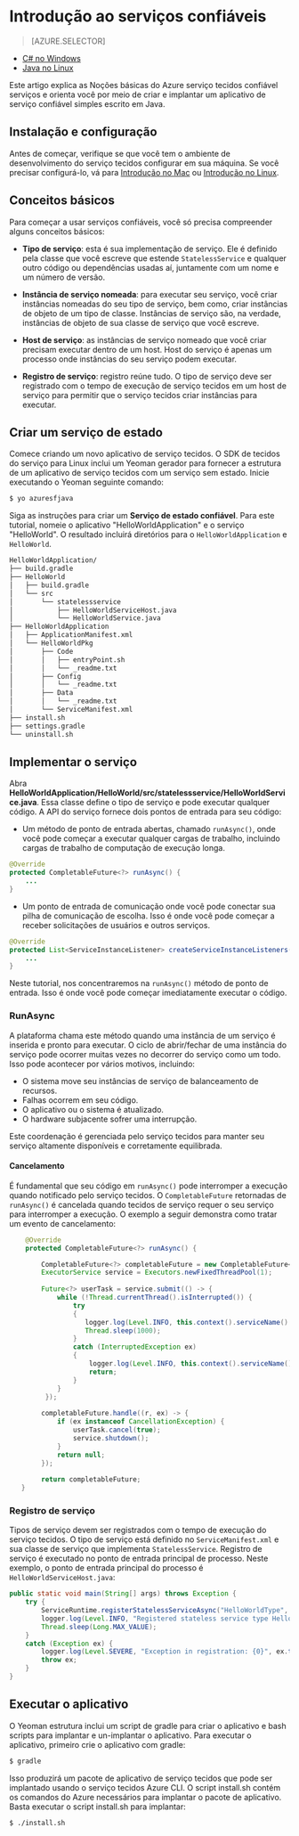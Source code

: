 <properties
   pageTitle="Introdução ao serviços confiáveis | Microsoft Azure"
   description="Introdução à criação de um aplicativo de estrutura de serviço do Microsoft Azure com os serviços de com e sem monitoração."
   services="service-fabric"
   documentationCenter=".net"
   authors="vturecek"
   manager="timlt"
   editor=""/>

<tags
   ms.service="service-fabric"
   ms.devlang="java"
   ms.topic="article"
   ms.tgt_pltfrm="na"
   ms.workload="na"
   ms.date="09/26/2016"
   ms.author="vturecek"/>

# <a name="get-started-with-reliable-services"></a>Introdução ao serviços confiáveis

> [AZURE.SELECTOR]
- [C# no Windows](service-fabric-reliable-services-quick-start.md)
- [Java no Linux](service-fabric-reliable-services-quick-start-java.md)

Este artigo explica as Noções básicas do Azure serviço tecidos confiável serviços e orienta você por meio de criar e implantar um aplicativo de serviço confiável simples escrito em Java.

## <a name="installation-and-setup"></a>Instalação e configuração
Antes de começar, verifique se que você tem o ambiente de desenvolvimento do serviço tecidos configurar em sua máquina.
Se você precisar configurá-lo, vá para [Introdução no Mac](service-fabric-get-started-mac.md) ou [Introdução no Linux](service-fabric-get-started-linux.md).

## <a name="basic-concepts"></a>Conceitos básicos
Para começar a usar serviços confiáveis, você só precisa compreender alguns conceitos básicos:

 - **Tipo de serviço**: esta é sua implementação de serviço. Ele é definido pela classe que você escreve que estende `StatelessService` e qualquer outro código ou dependências usadas aí, juntamente com um nome e um número de versão.

 - **Instância de serviço nomeada**: para executar seu serviço, você criar instâncias nomeadas do seu tipo de serviço, bem como, criar instâncias de objeto de um tipo de classe. Instâncias de serviço são, na verdade, instâncias de objeto de sua classe de serviço que você escreve. 

 - **Host de serviço**: as instâncias de serviço nomeado que você criar precisam executar dentro de um host. Host do serviço é apenas um processo onde instâncias do seu serviço podem executar.

 - **Registro de serviço**: registro reúne tudo. O tipo de serviço deve ser registrado com o tempo de execução de serviço tecidos em um host de serviço para permitir que o serviço tecidos criar instâncias para executar.  

## <a name="create-a-stateless-service"></a>Criar um serviço de estado

Comece criando um novo aplicativo de serviço tecidos. O SDK de tecidos do serviço para Linux inclui um Yeoman gerador para fornecer a estrutura de um aplicativo de serviço tecidos com um serviço sem estado. Inicie executando o Yeoman seguinte comando:

```bash
$ yo azuresfjava
```

Siga as instruções para criar um **Serviço de estado confiável**. Para este tutorial, nomeie o aplicativo "HelloWorldApplication" e o serviço "HelloWorld". O resultado incluirá diretórios para o `HelloWorldApplication` e `HelloWorld`.

```bash
HelloWorldApplication/
├── build.gradle
├── HelloWorld
│   ├── build.gradle
│   └── src
│       └── statelessservice
│           ├── HelloWorldServiceHost.java
│           └── HelloWorldService.java
├── HelloWorldApplication
│   ├── ApplicationManifest.xml
│   └── HelloWorldPkg
│       ├── Code
│       │   ├── entryPoint.sh
│       │   └── _readme.txt
│       ├── Config
│       │   └── _readme.txt
│       ├── Data
│       │   └── _readme.txt
│       └── ServiceManifest.xml
├── install.sh
├── settings.gradle
└── uninstall.sh
```

## <a name="implement-the-service"></a>Implementar o serviço

Abra **HelloWorldApplication/HelloWorld/src/statelessservice/HelloWorldService.java**. Essa classe define o tipo de serviço e pode executar qualquer código. A API do serviço fornece dois pontos de entrada para seu código:

 - Um método de ponto de entrada abertas, chamado `runAsync()`, onde você pode começar a executar qualquer cargas de trabalho, incluindo cargas de trabalho de computação de execução longa.

```java
@Override
protected CompletableFuture<?> runAsync() {
    ...
}
```

 - Um ponto de entrada de comunicação onde você pode conectar sua pilha de comunicação de escolha. Isso é onde você pode começar a receber solicitações de usuários e outros serviços.

```java
@Override
protected List<ServiceInstanceListener> createServiceInstanceListeners() {
    ...
}
```

Neste tutorial, nos concentraremos na `runAsync()` método de ponto de entrada. Isso é onde você pode começar imediatamente executar o código.

### <a name="runasync"></a>RunAsync

A plataforma chama este método quando uma instância de um serviço é inserida e pronto para executar. O ciclo de abrir/fechar de uma instância do serviço pode ocorrer muitas vezes no decorrer do serviço como um todo. Isso pode acontecer por vários motivos, incluindo:

- O sistema move seu instâncias de serviço de balanceamento de recursos.
- Falhas ocorrem em seu código.
- O aplicativo ou o sistema é atualizado.
- O hardware subjacente sofrer uma interrupção.

Este coordenação é gerenciada pelo serviço tecidos para manter seu serviço altamente disponíveis e corretamente equilibrada.

#### <a name="cancellation"></a>Cancelamento

É fundamental que seu código em `runAsync()` pode interromper a execução quando notificado pelo serviço tecidos. O `CompletableFuture` retornadas de `runAsync()` é cancelada quando tecidos de serviço requer o seu serviço para interromper a execução. O exemplo a seguir demonstra como tratar um evento de cancelamento: 

```java
    @Override
    protected CompletableFuture<?> runAsync() {

        CompletableFuture<?> completableFuture = new CompletableFuture<>();
        ExecutorService service = Executors.newFixedThreadPool(1);
        
        Future<?> userTask = service.submit(() -> {
            while (!Thread.currentThread().isInterrupted()) {
                try
                {
                   logger.log(Level.INFO, this.context().serviceName().toString());
                   Thread.sleep(1000);
                }
                catch (InterruptedException ex)
                {
                    logger.log(Level.INFO, this.context().serviceName().toString() + " interrupted. Exiting");
                    return;
                }
            }
         });
 
        completableFuture.handle((r, ex) -> {
            if (ex instanceof CancellationException) {
                userTask.cancel(true);
                service.shutdown();
            }
            return null;
        });
 
        return completableFuture;
   }
``` 

### <a name="service-registration"></a>Registro de serviço

Tipos de serviço devem ser registrados com o tempo de execução do serviço tecidos. O tipo de serviço está definido no `ServiceManifest.xml` e sua classe de serviço que implementa `StatelessService`. Registro de serviço é executado no ponto de entrada principal de processo. Neste exemplo, o ponto de entrada principal do processo é `HelloWorldServiceHost.java`:

```java
public static void main(String[] args) throws Exception {
    try {
        ServiceRuntime.registerStatelessServiceAsync("HelloWorldType", (context) -> new HelloWorldService(), Duration.ofSeconds(10));
        logger.log(Level.INFO, "Registered stateless service type HelloWorldType.");
        Thread.sleep(Long.MAX_VALUE);
    } 
    catch (Exception ex) {
        logger.log(Level.SEVERE, "Exception in registration: {0}", ex.toString());
        throw ex;
    }
}
```

## <a name="run-the-application"></a>Executar o aplicativo

O Yeoman estrutura inclui um script de gradle para criar o aplicativo e bash scripts para implantar e un-implantar o aplicativo. Para executar o aplicativo, primeiro crie o aplicativo com gradle:

```bash
$ gradle
```

Isso produzirá um pacote de aplicativo de serviço tecidos que pode ser implantado usando o serviço tecidos Azure CLI. O script install.sh contém os comandos do Azure necessários para implantar o pacote de aplicativo. Basta executar o script install.sh para implantar:

```bask
$ ./install.sh
```
